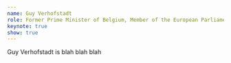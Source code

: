 ```yaml
---
name: Guy Verhofstadt
role: Former Prime Minister of Belgium, Member of the European Parliament
keynote: true
show: true
---
```


Guy Verhofstadt is blah blah blah
